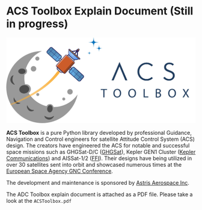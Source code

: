 # ACS Toolbox Explain Document (Still in progress)

![ACS Toolbox](images/overview/ACSToolbox.jpg)

**ACS Toolbox** is a pure Python library developed by professional Guidance, Navigation and Control engineers for satellite Attitude Control System (ACS) design. The creators have engineered the ACS for notable and successful space missions such as GHGSat-D/C ([GHGSat](https://www.ghgsat.com/)), Kepler GEN1 Cluster ([Kepler Communications](https://www.keplercommunications.com/)) and AISSat-1/2 ([FFI](https://www.ffi.no/en)). Their designs have being utilized in over 30 satellites sent into orbit and showcased numerous times at the [European Space Agency GNC Conference](https://atpi.eventsair.com/QuickEventWebsitePortal/20a05-gnc-2020/website). 

The development and maintenance is sponsored by [Astris Aerospace Inc](https://www.astrisaerospace.com/). 

The ADC Toolbox explain document is attached as a PDF file. Please take a look at the `ACSToolbox.pdf`
